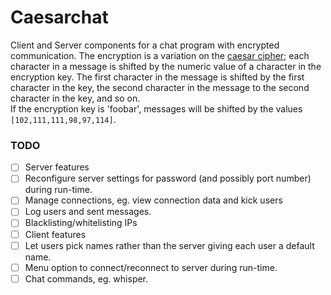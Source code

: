 # Caesarchat

Client and Server components for a chat program with encrypted communication.
The encryption is a variation on the [caesar cipher](https://en.wikipedia.org/wiki/Caesar_cipher);
each character in a message is shifted by the numeric value of a character in the encryption key. 
The first character in the message is shifted by the first character in the key, the second character in 
the message to the second character in the key, and so on.  
If the encryption key is 'foobar', messages will be shifted by the values ``[102,111,111,98,97,114]``.


### TODO

 - [ ] Server features
  - [ ] Reconfigure server settings for password (and possibly port number) during run-time.
  - [ ] Manage connections, eg. view connection data and kick users
  - [ ] Log users and sent messages.
  - [ ] Blacklisting/whitelisting IPs
 - [ ] Client features
  - [ ] Let users pick names rather than the server giving each user a default name.
  - [ ] Menu option to connect/reconnect to server during run-time.
  - [ ] Chat commands, eg. whisper.
